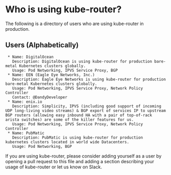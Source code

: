 Who is using kube-router?
=========================

The following is a directory of users who are using kube-router in production.  

Users (Alphabetically)
----------------------

     * Name: DigitalOcean
       Description: DigitalOcean is using kube-router for production bare-metal Kubernetes clusters globally.
       Usage: Pod Networking, IPVS Service Proxy, BGP
     * Name: EEN (Eagle Eye Networks, Inc.)
       Description: Eagle Eye Networks is using kube-router for production bare-metal Kubernetes clusters globally.
       Usage: Pod Networking, IPVS Service Proxy, Network Policy Controller
       Contact: @DandyDeveloper
     * Name: enix.io
       Description: Simplicity, IPVS (including good support of incoming UDP long-living video streams) & BGP export of services IP to upstream BGP routers (allowing easy inbound HA with a pair of top-of-rack arista switches) are some of the killer features for us.
       Usage: Pod Networking, IPVS Service Proxy, Network Policy Controller
     * Name: PubMatic
       Description: PubMatic is using kube-router for production kubernetes clusters located in world wide Datacenters.
       Usage: Pod Networking, BGP

If you are using kube-router, please consider adding yourself as a user by opening a pull request to this file and adding a section describing your usage of kube-router or let us know on Slack.
